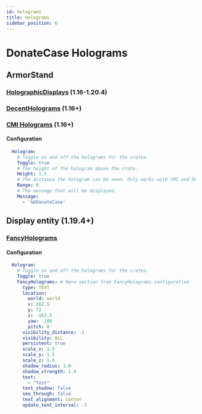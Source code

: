 ```yaml
---
id: holograms
title: Holograms
sidebar_position: 6
---
```


# DonateCase Holograms

## ArmorStand
### [HolographicDisplays](https://dev.bukkit.org/projects/holographic-displays) (1.16-1.20.4)
### [DecentHolograms](https://www.spigotmc.org/resources/decentholograms-1-8-1-21-1-papi-support-no-dependencies.96927/) (1.16+)
### [CMI Holograms](https://www.zrips.net/cmi/holograms/) (1.16+)
#### Configuration
```yaml
  Hologram:
    # Toggle on and off the holograms for the crates.
    Toggle: true
    # The height of the hologram above the crate.
    Height: 1.5
    # The distance the hologram can be seen. Only works with CMI and DecentHolograms
    Range: 8
    # The message that will be displayed.
    Message:
      - '&6DonateCase'
```
## Display entity (1.19.4+)
### [FancyHolograms](https://hangar.papermc.io/Oliver/FancyHolograms)
#### Configuration
```yaml
  Hologram:
    # Toggle on and off the holograms for the crates.
    Toggle: true
    FancyHolograms: # Here section from FancyHolograms configuration
      type: TEXT
      location:
        world: world
        x: 262.5
        y: 72
        z: -163.5
        yaw: -180
        pitch: 0
      visibility_distance: -1
      visibility: ALL
      persistent: true
      scale_x: 1.5
      scale_y: 1.5
      scale_z: 1.5
      shadow_radius: 1.0
      shadow_strength: 1.0
      text:
        - "Test"
      text_shadow: false
      see_through: false
      text_alignment: center
      update_text_interval: -1
```